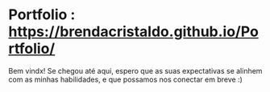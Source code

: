 # Portfolio : https://brendacristaldo.github.io/Portfolio/
Bem vindx!
Se chegou até aqui, espero que as suas expectativas se alinhem com as minhas habilidades, e que possamos nos conectar em breve :)
